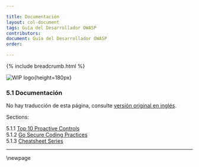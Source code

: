 ```yaml
---

title: Documentación
layout: col-document
tags: Guía del Desarrollador OWASP
contributors:
document: Guía del Desarrollador OWASP
order:

---
```


{% include breadcrumb.html %}

![WIP logo](../../../assets/images/dg_wip.png "Trabajo en curso"){height=180px}

### 5.1 Documentación

No hay traducción de esta página, consulte [versión original en inglés][release0710].

Sections:

5.1.1 [Top 10 Proactive Controls](#top-proactive-controls)  
5.1.2 [Go Secure Coding Practices](#go-secure-coding-practices)  
5.1.3 [Cheatsheet Series](#cheatsheet-series)  

----

[release0710]: https://github.com/OWASP/www-project-developer-guide/blob/main/release/07-implementation/01-documentation/toc.md

\newpage
